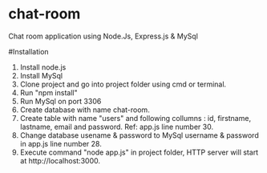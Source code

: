 # chat-room
Chat room application using Node.Js, 
Express.js & MySql

#Installation
1. Install node.js
2. Install MySql
3. Clone project and go into project folder using cmd or terminal.
4. Run "npm install"
5. Run MySql on port 3306
6. Create database with name chat-room.
7. Create table with name "users" and following collumns : id, firstname, lastname, email and password. Ref: app.js line number 30. 
8. Change database usename & password to MySql username & password in app.js line number 28.
9. Execute command "node app.js" in project folder, HTTP server will start at http://localhost:3000.


